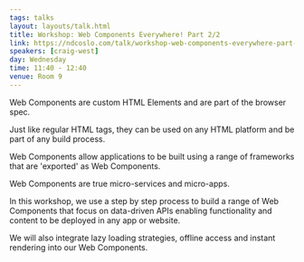 ```yaml
---
tags: talks
layout: layouts/talk.html
title: Workshop: Web Components Everywhere! Part 2/2
link: https://ndcoslo.com/talk/workshop-web-components-everywhere-part-2-2/
speakers: [craig-west]
day: Wednesday
time: 11:40 - 12:40
venue: Room 9
---
```

Web Components are custom HTML Elements and are part of the browser spec.

Just like regular HTML tags, they can be used on any HTML platform and be part of any build process.

Web Components allow applications to be built using a range of frameworks that are 'exported' as Web Components.

Web Components are true micro-services and micro-apps.


In this workshop, we use a step by step process to build a range of Web Components that focus on data-driven APIs enabling functionality and content to be deployed in any app or website.

We will also integrate lazy loading strategies, offline access and instant rendering into our Web Components.
